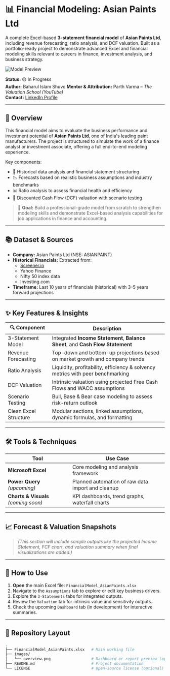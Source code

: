 # 📊 Financial Modeling: Asian Paints Ltd

A complete Excel-based **3-statement financial model** of **Asian Paints Ltd**, including revenue forecasting, ratio analysis, and DCF valuation. Built as a portfolio-ready project to demonstrate advanced Excel and financial modeling skills relevant to careers in finance, investment analysis, and business strategy.

![Model Preview](images/overview.png) <!-- Add your image here when ready -->

**Status:** 🟡 In Progress  
**Author:** Baharul Islam Shuvo
**Mentor & Attribution:** Parth Varma – *The Valuation School (YouTube)*  
**Contact:** [LinkedIn Profile]([https://www.linkedin.com/in/your-linkedin-url](https://www.linkedin.com/in/md-baharul-islam-shuvo-780484369/))

---

## 🧾 Overview

This financial model aims to evaluate the business performance and investment potential of **Asian Paints Ltd**, one of India's leading paint manufacturers. The project is structured to simulate the work of a finance analyst or investment associate, offering a full end-to-end modeling experience.

Key components:
- 🧮 Historical data analysis and financial statement structuring
- 📉 Forecasts based on realistic business assumptions and industry benchmarks
- 📊 Ratio analysis to assess financial health and efficiency
- 💸 Discounted Cash Flow (DCF) valuation with scenario testing

> 🎯 **Goal:** Build a professional-grade model from scratch to strengthen modeling skills and demonstrate Excel-based analysis capabilities for job applications in finance and accounting.

---

## 📚 Dataset & Sources

* **Company:** Asian Paints Ltd (NSE: ASIANPAINT)
* **Historical Financials:** Extracted from:
  - [Screener.in](https://www.screener.in/company/ASIANPAINT/)
  - Yahoo Finance
  - Nifty 50 index data
  - Investing.com
* **Timeframe:** Last 10 years of financials (historical) with 3–5 years forward projections

---

## ✨ Key Features & Insights

| 🔍 Component             | Description                                                                 |
|-------------------------|-----------------------------------------------------------------------------|
| 3-Statement Model       | Integrated **Income Statement**, **Balance Sheet**, and **Cash Flow Statement** |
| Revenue Forecasting     | Top-down and bottom-up projections based on market growth and company trends |
| Ratio Analysis          | Liquidity, profitability, efficiency & solvency metrics with peer benchmarking |
| DCF Valuation           | Intrinsic valuation using projected Free Cash Flows and WACC assumptions    |
| Scenario Testing        | Bull, Base & Bear case modeling to assess risk-return outlook               |
| Clean Excel Structure   | Modular sections, linked assumptions, dynamic formulas, and formatting      |

---

## 🛠️ Tools & Techniques

| Tool           | Use Case                                             |
|----------------|------------------------------------------------------|
| **Microsoft Excel** | Core modeling and analysis framework               |
| **Power Query** *(upcoming)* | Planned automation of raw data import and cleanup |
| **Charts & Visuals** *(coming soon)* | KPI dashboards, trend graphs, waterfall charts        |

---

## 📈 Forecast & Valuation Snapshots

> *(This section will include sample outputs like the projected Income Statement, FCF chart, and valuation summary when final visualizations are added.)*

---

## 🚀 How to Use

1. **Open** the main Excel file: `FinancialModel_AsianPaints.xlsx`
2. Navigate to the `Assumptions` tab to explore or edit key business drivers.
3. Explore the `3-Statements` tabs for integrated outputs.
4. Review the `Valuation` tab for intrinsic value and sensitivity outputs.
5. Check the upcoming `Dashboard` tab (in development) for interactive summaries.

---

## 📁 Repository Layout

```bash
.
├── FinancialModel_AsianPaints.xlsx   # Main working file
├── images/
│   └── overview.png                  # Dashboard or report preview (optional)
├── README.md                         # Project documentation
└── LICENSE                           # Open-source license (optional)
